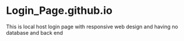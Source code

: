 # Login_Page.github.io
This is local host login page with responsive web design and having no database and back end

